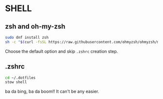 # SHELL

## zsh and oh-my-zsh

```bash
sudo dnf install zsh
sh -c "$(curl -fsSL https://raw.githubusercontent.com/ohmyzsh/ohmyzsh/master/tools/install.sh)"
```

Choose the default option and skip `.zshrc` creation step.

## .zshrc

```bash
cd ~/.dotfiles
stow shell
```

ba da bing, ba da boom!! It can't be any easier.
